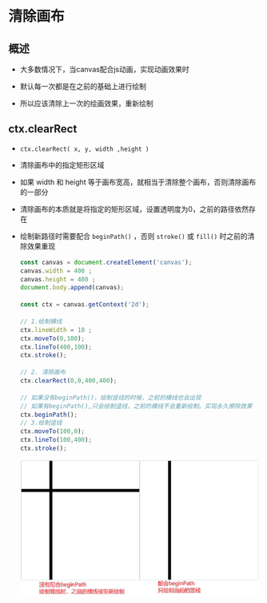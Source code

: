 # 清除画布

## 概述

+ 大多数情况下，当canvas配合js动画，实现动画效果时

+ 默认每一次都是在之前的基础上进行绘制

+ 所以应该清除上一次的绘画效果，重新绘制

## ctx.clearRect

+ `ctx.clearRect( x, y, width ,height )`

+ 清除画布中的指定矩形区域

+ 如果 width 和 height 等于画布宽高，就相当于清除整个画布，否则清除画布的一部分

+ 清除画布的本质就是将指定的矩形区域，设置透明度为0，之前的路径依然存在

+ 绘制新路径时需要配合 `beginPath()` ，否则 `stroke()` 或 `fill()` 时之前的清除效果重现

  ```js
  const canvas = document.createElement('canvas');
  canvas.width = 400 ;
  canvas.height = 400 ;
  document.body.append(canvas);

  const ctx = canvas.getContext('2d');

  // 1.绘制横线
  ctx.lineWidth = 10 ;
  ctx.moveTo(0,100);
  ctx.lineTo(400,100);
  ctx.stroke();

  // 2. 清除画布
  ctx.clearRect(0,0,400,400);

  // 如果没有beginPath()，绘制竖线的时候，之前的横线也会出现
  // 如果有beginPath(),只会绘制竖线，之前的横线不会重新绘制。实现永久擦除效果
  ctx.beginPath();
  // 3.绘制竖线
  ctx.moveTo(100,0);
  ctx.lineTo(100,400);
  ctx.stroke();
  ```

  ![clearRect](images/clearRect.png)
